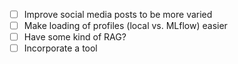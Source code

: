 - [ ] Improve social media posts to be more varied
- [ ] Make loading of profiles (local vs. MLflow) easier
- [ ] Have some kind of RAG?
- [ ] Incorporate a tool
